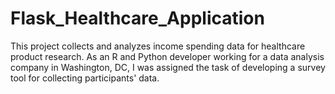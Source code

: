 # Flask_Healthcare_Application
This project collects and analyzes income spending data for healthcare product research. As an R and Python developer working for a data analysis company in Washington, DC, I was assigned the task of developing a survey tool for collecting participants' data. 

